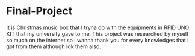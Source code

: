# Final-Project
It is Christmas music box that I tryna do with the equipments in RFID UNO KIT that my university gave to me. This project was researched by myself so much on the internet so I wanna thank you for every knowledges that I got from them although Idk them also.
